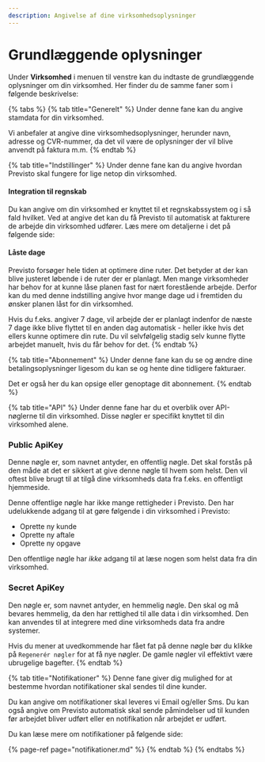 ```yaml
---
description: Angivelse af dine virksomhedsoplysninger
---
```


# Grundlæggende oplysninger

Under **Virksomhed** i menuen til venstre kan du indtaste de grundlæggende oplysninger om din virksomhed. Her finder du de samme faner som i følgende beskrivelse:

{% tabs %}
{% tab title="Generelt" %}
Under denne fane kan du angive stamdata for din virksomhed.

Vi anbefaler at angive dine virksomhedsoplysninger, herunder navn, adresse og CVR-nummer, da det vil være de oplysninger der vil blive anvendt på faktura m.m.
{% endtab %}

{% tab title="Indstillinger" %}
Under denne fane kan du angive hvordan Previsto skal fungere for lige netop din virksomhed.

#### Integration til regnskab <a id="integration-til-regnskab"></a>

Du kan angive om din virksomhed er knyttet til et regnskabssystem og i så fald hvilket. Ved at angive det kan du få Previsto til automatisk at fakturere de arbejde din virksomhed udfører. Læs mere om detaljerne i det på følgende side:

#### Låste dage <a id="l&#xE5;ste-dage"></a>

Previsto forsøger hele tiden at optimere dine ruter. Det betyder at der kan blive justeret løbende i de ruter der er planlagt. Men mange virksomheder har behov for at kunne låse planen fast for nært forestående arbejde. Derfor kan du med denne indstilling angive hvor mange dage ud i fremtiden du ønsker planen låst for din virksomhed.

Hvis du f.eks. angiver 7 dage, vil arbejde der er planlagt indenfor de næste 7 dage ikke blive flyttet til en anden dag automatisk - heller ikke hvis det ellers kunne optimere din rute. Du vil selvfølgelig stadig selv kunne flytte arbejdet manuelt, hvis du får behov for det.
{% endtab %}

{% tab title="Abonnement" %}
Under denne fane kan du se og ændre dine betalingsoplysninger ligesom du kan se og hente dine tidligere fakturaer.

Det er også her du kan opsige eller genoptage dit abonnement.
{% endtab %}

{% tab title="API" %}
Under denne fane har du et overblik over API-nøglerne til din virksomhed. Disse nøgler er specifikt knyttet til din virksomhed alene.

### Public ApiKey

Denne nøgle er, som navnet antyder, en offentlig nøgle. Det skal forstås på den måde at det er sikkert at give denne nøgle til hvem som helst. Den vil oftest blive brugt til at tilgå dine virksomheds data fra f.eks. en offentligt hjemmeside.

Denne offentlige nøgle har ikke mange rettigheder i Previsto. Den har udelukkende adgang til at gøre følgende i din virksomhed i Previsto:

* Oprette ny kunde
* Oprette ny aftale
* Oprette ny opgave

Den offentlige nøgle har _ikke_ adgang til at læse nogen som helst data fra din virksomhed.

### Secret ApiKey

Den nøgle er, som navnet antyder, en hemmelig nøgle. Den skal og må bevares hemmelig, da den har rettighed til alle data i din virksomhed. Den kan anvendes til at integrere med dine virksomheds data fra andre systemer.

Hvis du mener at uvedkommende har fået fat på denne nøgle bør du klikke på `Regenerér nøgler` for at få nye nøgler. De gamle nøgler vil effektivt være ubrugelige bagefter.
{% endtab %}

{% tab title="Notifikationer" %}
Denne fane giver dig mulighed for at bestemme hvordan notifikationer skal sendes til dine kunder.

Du kan angive om notifikationer skal leveres vi Email og/eller Sms. Du kan også angive om Previsto automatisk skal sende påmindelser ud til kunden før arbejdet bliver udført eller en notifikation når arbejdet er udført.

Du kan læse mere om notifikationer på følgende side:

{% page-ref page="notifikationer.md" %}
{% endtab %}
{% endtabs %}


